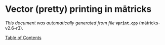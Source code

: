 
# Vector (pretty) printing in mātricks
_This document was automatically generated from file_ **`vprint.cpp`** (mātricks-v2.6-r3).


[Table of Contents](README.md)
